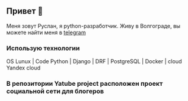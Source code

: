 ## Привет 👋

Меня зовут Руслан, я python-разработчик. Живу в Волгограде, вы можете найти меня в [telegram](https://t.me/rbexter)

 ### Использую технологии
 OS Lunux | Code Python | Django | DRF | PostgreSQL | Docker | cloud Yandex cloud

### В репозитории Yatube project расположен проект социальной сети для блогеров

